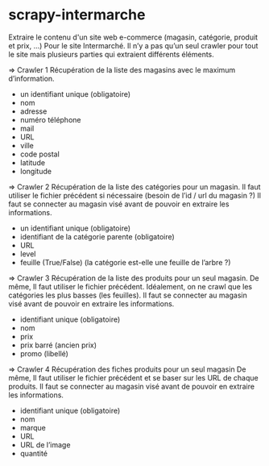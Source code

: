 # scrapy-intermarche
Extraire le contenu d'un site web e-commerce (magasin, catégorie, produit et prix, ...)
Pour le site Intermarché.
Il n’y a pas qu’un seul crawler pour tout le site mais plusieurs parties qui extraient différents
éléments.

=> Crawler 1
Récupération de la liste des magasins avec le maximum d’information.
- un identifiant unique (obligatoire)
- nom
- adresse
- numéro téléphone
- mail
- URL
- ville
- code postal
- latitude
- longitude

=> Crawler 2
Récupération de la liste des catégories pour un magasin.
Il faut utiliser le fichier précédent si nécessaire (besoin de l’id / url du magasin ?)
Il faut se connecter au magasin visé avant de pouvoir en extraire les informations.
- un identifiant unique (obligatoire)
- identifiant de la catégorie parente (obligatoire)
- URL
- level
- feuille (True/False) (la catégorie est-elle une feuille de l’arbre ?)

=> Crawler 3
Récupération de la liste des produits pour un seul magasin.
De même, Il faut utiliser le fichier précédent. Idéalement, on ne crawl que les catégories les
plus basses (les feuilles).
Il faut se connecter au magasin visé avant de pouvoir en extraire les informations.
- identifiant unique (obligatoire)
- nom
- prix
- prix barré (ancien prix)
- promo (libellé)

=> Crawler 4
Récupération des fiches produits pour un seul magasin
De même, Il faut utiliser le fichier précédent et se baser sur les URL de chaque produits.
Il faut se connecter au magasin visé avant de pouvoir en extraire les informations.
- identifiant unique (obligatoire)
- nom
- marque
- URL
- URL de l’image
- quantité
